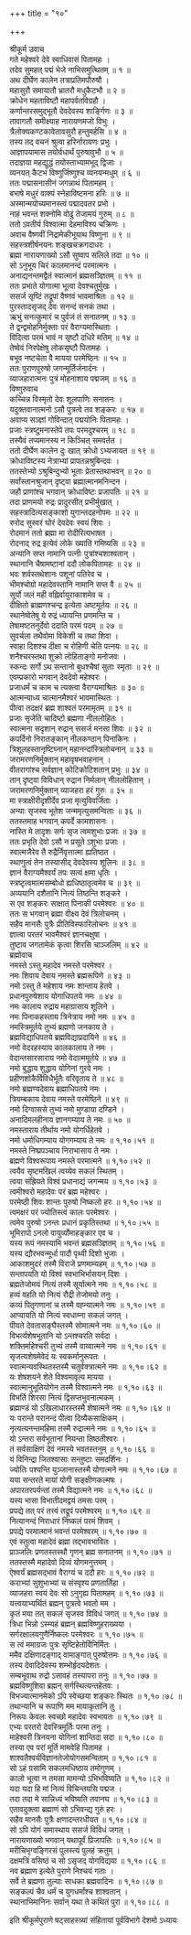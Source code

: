 +++
title = "१०"

+++

श्रीकूर्म उवाच  
गते महेश्वरे देवे स्वाधिवासं पितामहः ।  
तदेव सुमहत् पद्मं भेजे नाभिसमुत्थितम् ॥ १ ॥  
अथ दीर्घेण कालेन तत्राप्रतिमपौरुषौ ।  
महासुरौ समायातौ भ्रातरौ मधुकैटभौ ॥ २ ॥  
क्रोधेन महताविष्टौ महापर्वतविग्रहौ ।  
कर्णान्तरसमुद्भूतौ देवदेवस्य शार्ङ्गिणः ॥ ३ ॥  
तावागतौ समीक्ष्याह नारायणमजो विभुः ।  
त्रैलोक्यकण्टकावेतावसुरौ हन्तुमर्हसि ॥ ४ ॥  
तस्य तद् वचनं श्रुत्वा हरिर्नारायणः प्रभुः ।  
आज्ञापयामास तयोर्वधार्थं पुरुषावुभौ ॥ ५ ॥  
तदाज्ञया महद्युद्धं तयोस्ताभ्यामभूद् द्विजाः ।  
व्यनयत् कैटभं विष्णुर्जिष्णुश्च व्यनयन्मधुम् ॥ ६ ॥  
ततः पद्मासनासीनं जगन्नाथं पितामहम् ।  
बभाषे मधुरं वाक्यं स्नेहाविष्टमना हरिः ॥ ७ ॥  
अस्मान्मयोच्यमानस्त्वं पद्मादवतर प्रभो ।  
नाहं भवन्तं शक्नोमि वोढुं तेजामयं गुरुम् ॥ ८ ॥  
ततो ऽवतीर्य विश्वात्मा देहमाविश्य चक्रिणः ।  
अवाच वैष्णवीं निद्रामेकीभूयाथ विष्णुना ॥ ९ ॥  
सहस्त्रशीर्षनयनः शङ्खचक्रगदाधरः ।  
ब्रह्मा नारायणाख्यो ऽसौ सुष्वाप सलिले तदा ॥ १० ॥  
सो ऽनुभूय चिरं कालमानन्दं परमात्मनः ।  
अनाद्यनन्तमद्वैतं स्वात्मानं ब्रह्मसञ्ज्ञितम् ॥ ११ ॥  
ततः प्रभाते योगात्मा भूत्वा देवश्चतुर्मुखः ।  
ससर्ज सृष्टिं तद्रूपां वैष्णवं भावमाश्रितः ॥ १२ ॥  
पुरस्तादसृजद् देवः सनन्दं सनकं तथा ।  
ऋभुं सनत्कुमारं च पुर्वजं तं सनातनम् ॥ १३ ॥  
ते द्वन्द्वमोहनिर्मुक्ताः परं वैराग्यमास्थिताः ।  
विदित्वा परमं भावं न सृष्टौ दधिरे मतिम् ॥ १४ ॥  
तेष्वेवं निरपेक्षेषु लोकसृष्टौ पितामहः ।  
बभूव नष्टचेता वै मायया परमेष्ठिनः ॥ १५ ॥  
ततः पुराणपुरुषो जगन्मूर्तिर्जनार्दनः ।  
व्याजहारात्मनः पुत्रं मोहनाशाय पद्मजम् ॥ १६ ॥  
विष्णुरुवाच  
कच्चिन्न विस्मृतो देवः शूलपाणिः सनातनः ।  
यदुक्तवानात्मनो ऽसौ पुत्रत्वे तव शङ्करः ॥ १७ ॥  
अवाप्य सञ्ज्ञां गोविन्दात् पद्मयोनिः पितामहः ।  
प्रजाः स्त्रष्टुमनास्तेपे तपः परमदुश्चरम् ॥ १८ ॥  
तस्यैवं तप्यमानस्य न किञ्चित् समवर्तत ।  
ततो दीर्घेण कालेन दुः खात् क्रोधो ऽभ्यजायत ॥ १९ ॥  
क्रोधाविष्टस्य नेत्राभ्यां प्रापतन्नश्रुबिन्दवः ।  
ततस्तेभ्यो ऽश्रुबिन्दुभ्यो भूताः प्रेतास्तथाभवन् ॥ २० ॥  
सर्वांस्तानश्रुजान् दृष्ट्वा ब्रह्मात्मानमनिन्दन ।  
जहौ प्राणांश्च भगवान् क्रोधाविष्टः प्रजापतिः ॥ २१ ॥  
तदा प्राणमयो रुद्रः प्रादुरसीत् प्रभीर्मुखात् ।  
सहस्त्रादित्यसङ्काशो युगान्तदहनोपमः ॥ २२ ॥  
रुरोद सुस्वरं घोरं देवदेवः स्वयं शिवः ।  
रोदमानं ततो ब्रह्मा मा रोदीरित्यभाषत ।  
रोदनाद् रुद्र इत्येवं लोके ख्यातिं गमिष्यसि ॥ २३ ॥  
अन्यानि सप्त नामानि पत्नीः पुत्रांश्चशाश्वतान् ।  
स्थानानि चैषामष्टानां ददौ लोकपितामहः ॥ २४ ॥  
भवः शर्वस्तथेशानः पशूनां पतिरेव च ।  
भीमश्चोग्रो महादेवस्तानि नामानि सप्त वै ॥ २५ ॥  
सूर्यो जलं मही वह्निर्वायुराकाशमेव च ।  
दीक्षितो ब्राह्मणश्चन्द्र इत्येता अष्टमूर्तयः ॥ २६ ॥  
स्थानेष्वेतेषु ये रुद्रं ध्यायन्ति प्रणमन्ति च ।  
तेषामष्टतनुर्देवो ददाति परमं पदम् ॥ २७ ॥  
सुवर्चला तथैवोमा विकेशी च तथा शिवा ।  
स्वाहा दिशश्च दीक्षा च रोहिणी चेति पत्नयः ॥ २८ ॥  
शनैश्चरस्तथा शुक्रो लोहिताङ्गो मनोजवः ।  
स्कन्दः सर्गो ऽथ सन्तानो बुधश्चैषां सुताः स्मृताः ॥ २९ ॥  
एवम्प्रकारो भगवान् देवदेवो महेश्वरः ।  
प्रजाधर्मं च काम च त्यक्त्वा वैराग्यमाश्रितः ॥ ३० ॥  
आत्मन्याध्य चात्मानमैश्वरं भावमास्थितः ।  
पीत्वा तदक्षरं ब्रह्म शाश्वतं परमामृतम् ॥ ३१ ॥  
प्रजाः सृजेति चादिष्टो ब्रह्मणा नीललोहितः ।  
स्वात्मना सदृशान् रुद्रान् ससर्ज मनसा शिवः ॥ ३२ ॥  
कपर्दिनो निरातङ्कान् नीलकण्ठान् पिनाकिनः ।  
त्रिशूलहस्तानृष्टिघ्नान् महानन्दांस्त्रिलोचनान् ॥ ३३ ॥  
जरामरणनिर्मुक्तान् महावृषभवाहनान् ।  
वीतरागांश्च सर्वज्ञान् कोटिकोटिशतान् प्रभुः ॥ ३४ ॥  
तान् दृष्ट्वा विविधान् रुद्रान निर्मलान् नीललोहितान् ।  
जरामरणनिर्मुक्तान् व्याजहरा हरं गुरुः ॥ ३५ ॥  
मा स्त्राक्षीरीदृशीर्देव प्रजा मृत्युविवर्जिताः ।  
अन्याः सृजस्व भूतेश जन्ममृत्युसमन्विताः ॥ ३६ ॥  
ततस्तमाह भगवान् कपर्दे कामशासनः ।  
नास्ति मे तादृशः सर्गः सृज त्वमशुभाः प्रजाः ॥ ३७ ॥  
ततः प्रभृति देवो ऽसौ न प्रसूते ऽशुभाः प्रजाः ।  
स्वात्मजैरेव तै रुद्रैर्निवृत्तात्मा ह्यतिष्ठत ।  
स्थाणुत्वं तेन तस्यासीद् देवदेवस्य शूलिनः ॥ ३८ ॥  
ज्ञानं वैराग्यमैश्वर्यं तपः सत्यं क्षमा धृतिः ।  
स्त्रष्टृत्वमात्मसम्बोधो ह्यधिष्ठातृत्वमेव च ॥ ३९ ॥  
अव्ययानि दशैतानि नित्यं तिष्ठन्ति शङ्करे ।  
स एव शङ्करः साक्षात् पिनाकी परमेश्वरः ॥ ४० ॥  
ततः स भगवान् ब्रह्मा वीक्ष्य देवं त्रिलोचनम् ।  
सहैव मानसैः पुत्रैः प्रीतिविस्फारिलोचनः ॥ ४१ ॥  
ज्ञात्वा परतरं भावमैश्वरं ज्ञानचक्षुषा ।  
तुष्टाव जगतामेकं कृत्वा शिरसि चाञ्जलिम् ॥ ४२ ॥  
ब्रह्मोवाच  
नमस्ते ऽस्तु महादेव नमस्ते परमेश्वर ।  
नमः शिवाय देवाय नमस्ते ब्रह्मरूपिणे ॥ ४३ ॥  
नमो ऽस्तु ते महेशाय नमः शान्ताय हेतवे ।  
प्रधानपुरुषेशाय योगाधिपतये नमः ॥ ४४ ॥  
नमः कालाय रुद्राय महाग्रासाय शूलिने ।  
नमः पिनाकहस्ताय त्रिनेत्राय नमो नमः ॥ ४५ ॥  
नमस्त्रिमूर्तये तुभ्यं ब्रह्मणो जनकाय ते ।  
ब्रह्मविद्याधिपतये ब्रह्मविद्याप्रदायिने ॥ ४६ ॥  
नमो वेदरहस्याय कालकालाय ते नमः ।  
वेदान्तसारसाराय नमो वेदात्ममूर्तये ॥ ४७ ॥  
नमो बुद्धाय शुद्धाय योगिनां गुरवे नमः ।  
प्रहीणशोकैर्विविधैर्भूतैः वरिवृताय ते ॥ ४८ ॥  
नमो ब्रह्मण्यदेवाय ब्रह्माधिपतये नमः ।  
त्रियम्बकाय देवाय नमस्ते परमेष्ठिने ॥ ४९ ॥  
नमो दिग्वाससे तुभ्यं नमो मुण्डाया दण्डिने ।  
अनादिमलहीनाय ज्ञानगम्याय ते नमः ॥ ५० ॥  
नमस्ताराय तीर्थाय नमो योगर्धिहेतवे ।  
नमो धर्माधिगम्याय योगगम्याय ते नमः ॥ १,१०।५१ ॥  
नमस्ते निष्प्रपञ्चाय निराभासाय ते नमः ।  
ब्रह्मणे विश्वरूपाय नमस्ते परमात्मने ॥ १,१०।५२ ॥  
त्वयैव सृष्टमखिलं त्वय्येव सकलं स्थितम् ।  
त्वया संह्रियते विश्वं प्रधानाद्यं जगन्मय ॥ १,१०।५३ ॥  
त्वमीश्वरो महादेवः परं ब्रह्म महेश्वरः ।  
परमेष्ठी शिवः शान्तः पुरुषो निष्कलो हरः ॥ १,१०।५४ ॥  
त्वमक्षरं परं ज्योतिस्त्वं कालः परमेश्वरः ।  
त्वमेव पुरुषो ऽनन्तः प्रधानं प्रकृतिस्तथा ॥ १,१०।५५ ॥  
भूमिरापो ऽनलो वायुर्व्योमाहङ्कार एव च ।  
यस्य रूपं नमस्यामि भवन्तं ब्रह्मसञ्ज्ञितम् ॥ १,१०।५६ ॥  
यस्य द्यौरभवन्मूर्धा पादौ पृथ्वी दिशो भुजाः ।  
आकाशमुदरं तस्मै विराजे प्रणमाम्यहम् ॥ १,१०।५७ ॥  
सन्तापयति यो विश्वं स्वभाभिर्भासयन् दिशः ।  
ब्रह्मतेजोमयं नित्यं तस्मै सूर्यात्मने नमः ॥ १,१०।५८ ॥  
हव्यं वहति यो नित्यं रौद्री तेजोमयो तनुः ।  
कव्यं पितृगणानां च तस्मै वह्न्यात्मने नमः ॥ १,१०।५९ ॥  
आप्यायति यो नित्यं स्वधाम्ना सकलं जगत् ।  
पीयते देवतासङ्घैस्तस्मै सोमात्मने नमः ॥ १,१०।६० ॥  
विभर्त्यशेषभूतानि यो ऽन्तश्चरति सर्वदा ।  
शक्तिर्माहेश्चरी तुभ्यं तस्मै वाय्वात्मने नमः ॥ १,१०।६१ ॥  
सृजत्यशेषमेवेदं यः स्वकर्मानुरूपतः ।  
स्वात्मन्यवस्थितस्तस्मै चतुर्वक्त्रात्मने नमः ॥ १,१०।६२ ॥  
यः शेषशयने शेते विश्वमावृत्य मायया ।  
स्वात्मानुभूतियोगेन तस्मै विश्वात्मने नमः ॥ १,१०।६३ ॥  
विभर्ति शिरसा नित्यं द्विसप्तभुवनात्मकम् ।  
ब्रह्माण्डं यो ऽखिलाधारस्तस्मै शेषात्मने नमः ॥ १,१०।६४ ॥  
यः परान्ते परानन्दं पीत्वा दिव्यैकसाक्षिकम् ।  
नृत्यत्यनन्तमहिमा तस्मै रुद्रात्मने नमः ॥ १,१०।६५ ॥  
यो ऽन्तरा सर्वभूतानां नियन्ता तिष्ठतीश्वरः ।  
तं सर्वसाक्षिणं देवं नमस्ये भवतस्तनुम् ॥ १,१०।६६ ॥  
यं विनिन्द्रा जितश्वासाः सन्तुष्टाः समदर्शिनः ।  
ज्योतिः पश्यन्ति युञ्जानास्तस्मै योगात्मने नमः ॥ १,१०।६७ ॥  
यया सन्तरते मायां योगी सङ्क्षीणकल्मषः ।  
अपारतरपर्यन्तां तस्मै विद्यात्मने नमः ॥ १,१०।६८ ॥  
यस्य भासा विभातीदमद्वयं तमसः परम् ।  
प्रपद्ये तत् परं तत्त्वं तद्रूपं परमेश्वरम् ॥ १,१०।६९ ॥  
नित्यानन्दं निराधारं निष्कलं परमं शिवम् ।  
प्रपद्ये परमात्मानं भवन्तं परमेश्वरम् ॥ १,१०।७० ॥  
एवं स्तुत्वा महादेवं ब्रह्मा तद्भावभावितः ।  
प्राञ्जलिः प्रणतस्तस्थौ गृणन् ब्रह्म सनातनम् ॥ १,१०।७१ ॥  
ततस्तस्मै महादेवो दिव्यं योगमनुत्तमम् ।  
ऐश्वर्यं ब्रह्मसद्भावं वैराग्यं च ददौ हरः ॥ १,१०।७२ ॥  
कराभ्यां सुशुभाभ्यां च संस्पृश्य प्रणतार्तिहा ।  
व्याजहरा स्वयं देवः सो ऽनुगृह्य पितामहम् ॥ १,१०।७३ ॥  
यत्त्वयाभ्यर्थितं ब्रह्मन् पुत्रत्वे भवतो मम ।  
कृतं मया तत् सकलं सृजस्व विविधं जगत् ॥ १,१०।७४ ॥  
त्रिधा भिन्नो ऽस्म्यहं ब्रह्मन् ब्रह्मविष्णुहराख्यया ।  
सर्गरक्षालयगुणैर्निष्कलः परमेश्वरः ॥ १,१०।७५ ॥  
स त्वं ममाग्रजः पुत्रः सृष्टिहेतोर्विनिर्मितः ।  
ममैव दक्षिणादङ्गाद् वामाङ्गात् पुरुषोत्तमः ॥ १,१०।७६ ॥  
तस्य देवादिदेवस्य शम्भोर्हृदयदेशतः ।  
सम्बभूवाथ रुद्रो ऽसावहं तस्यापरा तनुः ॥ १,१०।७७ ॥  
ब्रह्मविष्णुशिवा ब्रह्मन् सर्गस्थित्यन्तहेतवः ।  
विभज्यात्मानमेको ऽपि स्वेच्छया शङ्करः स्थितः ॥ १,१०।७८ ॥  
तथान्यानि च रूपाणि मम मायाकृतानि तु ।  
निरूपः केवलः स्वच्छो महादेवः स्वभावतः ॥ १,१०।७९ ॥  
एभ्यः परतरो देवस्त्रिमूर्तिः परमा तनुः ।  
माहेश्वरी त्रिनयना योगिनां शान्तिदा सदा ॥ १,१०।८० ॥  
तस्या एव परां मूर्ति मामवेहि पितामह ।  
शाश्वतैश्वर्यविज्ञानतेजोयोगसमन्विताम् ॥ १,१०।८१ ॥  
सो ऽहं ग्रसामि सकलमधिष्ठाय तमोगुणम् ।  
कालो भूत्वा न तमसा मामन्यो ऽभिभविष्यति ॥ १,१०।८२ ॥  
यदा यदा हि मां नित्यं विचिन्तयसि पद्मज ।  
तदा तदा मे सान्निध्यं भविष्यति तवानघ ॥ १,१०।८३ ॥  
एतावदुक्त्वा ब्रह्माणं सो ऽभिवन्द्य गुरुं हरः ।  
सहैव मानसैः पुत्रैः क्षणादन्तरधीयत ॥ १,१०।८४ ॥  
सो ऽपि योगं समास्थाय ससर्ज विविधं जगत् ।  
नारायणाख्यो भगवान् यथापूर्वं प्रिजापतिः ॥ १,१०।८५ ॥  
मरीचिभृग्वङ्गिरसं पुलस्त्यं पुलहं क्रतुम् ।  
दक्षमत्रिं वसिष्ठं च सो ऽसृजद् योगविद्यया ॥ १,१०।८६ ॥  
नव ब्रह्माण इत्येते पुराणे निश्चयं गताः ।  
सर्वे ते ब्रह्मणा तुल्याः साधका ब्रह्मवादिनः ॥ १,१०।८७ ॥  
सङ्कल्पं चैव धर्मं च युगधर्मांश्च शाश्वतान् ।  
स्थानाभिमानिनः सर्वान् यथा ते कथितं पुरा ॥ १,१०।८८ ॥  
    
इति श्रीकूर्मपुराणे षट्साहस्त्र्यां संहितायां पूर्वविभागे देशमो ऽध्यायः
